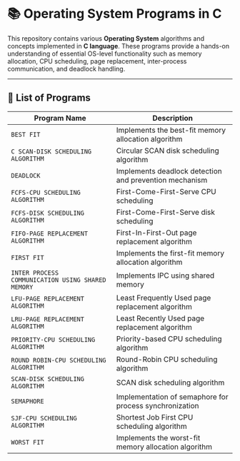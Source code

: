 # 📚 Operating System Programs in C

This repository contains various **Operating System** algorithms and concepts implemented in **C language**. These programs provide a hands-on understanding of essential OS-level functionality such as memory allocation, CPU scheduling, page replacement, inter-process communication, and deadlock handling.

---

## 📁 List of Programs

| Program Name                                             | Description                                                |
|----------------------------------------------------------|------------------------------------------------------------|
| `BEST FIT`                                               | Implements the best-fit memory allocation algorithm         |
| `C SCAN-DISK SCHEDULING ALGORITHM`                       | Circular SCAN disk scheduling algorithm                     |
| `DEADLOCK`                                               | Implements deadlock detection and prevention mechanism      |
| `FCFS-CPU SCHEDULING ALGORITHM`                          | First-Come-First-Serve CPU scheduling                       |
| `FCFS-DISK SCHEDULING ALGORITHM`                         | First-Come-First-Serve disk scheduling                      |
| `FIFO-PAGE REPLACEMENT ALGORITHM`                        | First-In-First-Out page replacement algorithm               |
| `FIRST FIT`                                              | Implements the first-fit memory allocation algorithm        |
| `INTER PROCESS COMMUNICATION USING SHARED MEMORY`        | Implements IPC using shared memory                          |
| `LFU-PAGE REPLACEMENT ALGORITHM`                         | Least Frequently Used page replacement algorithm           |
| `LRU-PAGE REPLACEMENT ALGORITHM`                         | Least Recently Used page replacement algorithm             |
| `PRIORITY-CPU SCHEDULING ALGORITHM`                      | Priority-based CPU scheduling algorithm                     |
| `ROUND ROBIN-CPU SCHEDULING ALGORITHM`                   | Round-Robin CPU scheduling algorithm                        |
| `SCAN-DISK SCHEDULING ALGORITHM`                         | SCAN disk scheduling algorithm                              |
| `SEMAPHORE`                                              | Implementation of semaphore for process synchronization      |
| `SJF-CPU SCHEDULING ALGORITHM`                           | Shortest Job First CPU scheduling algorithm                 |
| `WORST FIT`                                              | Implements the worst-fit memory allocation algorithm        |
